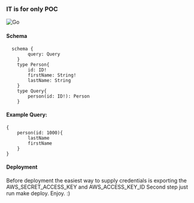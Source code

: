 ### IT is for only POC

![Go](https://github.com/cryptoPickle/graphql-go-lambda/workflows/Go/badge.svg?branch=master)
#### Schema

```
  schema {
		query: Query
	}
	type Person{
		id: ID!
		firstName: String!
		lastName: String
	}
	type Query{
		person(id: ID!): Person
	}
```

#### Example Query: 

```
{
    person(id: 1000){
        lastName
        firstName
    }
}
```

#### Deployment

Before deployment the easiest way to supply credentials is exporting the AWS_SECRET_ACCESS_KEY and AWS_ACCESS_KEY_ID
Second step just run make deploy. Enjoy.  :)